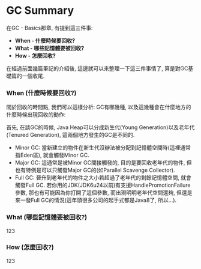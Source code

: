 # GC Summary

在GC - Basics那章, 有提到這三件事:

* **When - 什麼時候要回收?**
* **What - 哪些記憶體要被回收?**
* **How - 怎麼回收?**

在經過前面幾篇筆記的介紹後, 這邊就可以來整理一下這三件事情了, 算是對GC基礎篇的一個收尾.

### When \(什麼時候要回收?\)

關於回收的時間點, 我們可以這樣分析: GC有哪幾種, 以及這幾種會在什麼地方的什麼時候出現回收的動作:

首先, 在談GC的時候, Java Heap可以分成新生代\(Young Generation\)以及老年代\(Tenured Generation\), 這兩個地方發生的GC是不同的.

* Minor GC: 當新建立的物件在新生代沒辦法被分配到記憶體空間時\(這裡通常指Eden區\), 就會觸發Minor GC.
* Major GC: 這通常是被Minor GC間接觸發的, 目的是要回收老年代的物件, 但也有特例是可以只觸發Major GC的\(如Parallel Scavenge Collector\).
* Full GC: 晉升到老年代的物件之大小若超過了老年代的剩餘記憶體空間, 就會觸發Full GC. 若你用的JDK\(JDK6u24以前\)有支援HandlePromotionFailure參數, 那也有可能因為你打開了這個參數, 而出現明明老年代空間還夠, 但還是來一發Full GC的情況\(這年頭很多公司的起手式都是Java8了, 所以...\).

### What \(哪些記憶體要被回收?\)

123

### How \(怎麼回收?\)

123

